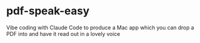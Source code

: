 # pdf-speak-easy
Vibe coding with Claude Code to produce a Mac app which you can drop a PDF into and have it read out in a lovely voice
